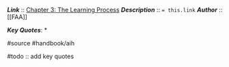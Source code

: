 ***Link***      :: [Chapter 3: The Learning Process](https://www.faa.gov/sites/faa.gov/files/regulations_policies/handbooks_manuals/aviation/aviation_instructors_handbook/05_aih_chapter_3.pdf)
***Description***      :: `= this.link`
***Author*** :: [[FAA]]

***Key Quotes***:
* 

#source #handbook/aih 

#todo :: add key quotes

